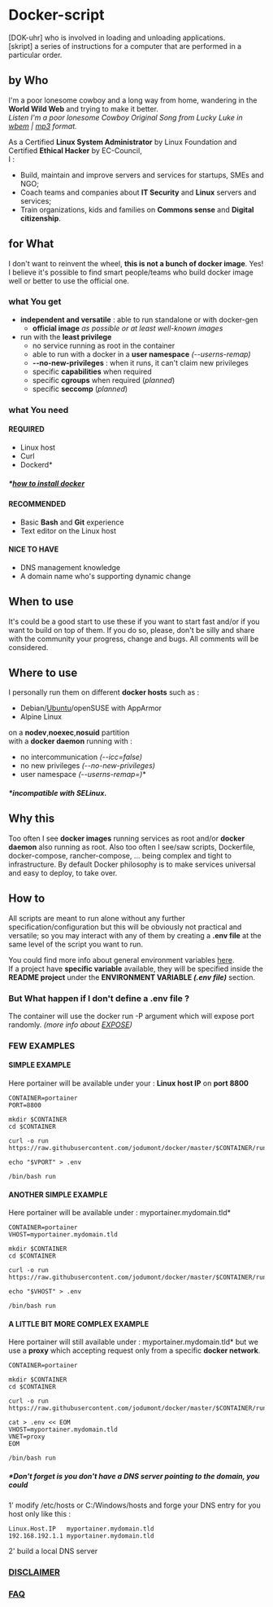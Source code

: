 # Docker-script
[DOK-uhr] who is involved in loading and unloading applications.  
[skript] a series of instructions for a computer that are performed in a particular order.  

## by Who
I'm a poor lonesome cowboy and a long way from home, wandering in the **World Wild Web** and trying to make it better.  
*Listen I'm a poor lonesome Cowboy Original Song from Lucky Luke in <a href="assets/Lucky_Luke-Im_a_poor_lonesome_cowboy.wbem" title="Lucky Luke I'm a poor lonesome Cowboy" target="_blank">wbem</a> | <a href="assets/Lucky_Luke-Im_a_poor_lonesome_cowboy.mp3" title="Lucky Luke I'm a poor lonesome Cowboy (Yes mp3 was liberated in April 2017 by Fraunhofer.)" target="_blank">mp3</a> format.*

As a Certified **Linux System Administrator** by Linux Foundation and Certified **Ethical Hacker** by EC-Council,  
I :
- Build, maintain and improve servers and services for startups, SMEs and NGO;  
- Coach teams and companies about **IT Security** and **Linux** servers and services;  
- Train organizations, kids and families on **Commons sense** and **Digital citizenship**.  

## for What
I don't want to reinvent the wheel, **this is not a bunch of docker image**. Yes! I believe it's possible to find smart people/teams who build docker image well or better to use the official one.  

### what You get
- **independent and versatile** : able to run standalone or with docker-gen  
  - **official image** *as possible or at least well-known images*  
- run with the **least privilege**  
  - no service running as root in the container  
  - able to run with a docker in a **user namespace**  *(--userns-remap)*  
  - **--no-new-privileges** : when it runs, it can't claim new privileges  
  - specific **capabilities** when required  
  - specific **cgroups** when required (*planned*)  
  - specific **seccomp** (*planned*)  

### what You need

#### REQUIRED
 - Linux host
 - Curl
 - Dockerd*  

##### *\*[how to install docker](https://docs.docker.com/install/)*

#### RECOMMENDED
- Basic **Bash** and **Git** experience
- Text editor on the Linux host  

#### NICE TO HAVE
- DNS management knowledge  
- A domain name who's supporting dynamic change  

## When to use  
It's could be a good start to use these 
if you want to start fast and/or if you want to build on top of them.  If you do so, please, don't be silly and share with the community your progress, change and bugs. All comments will be considered.  

## Where to use  
I personally run them on different **docker hosts** such as :
- Debian/[Ubuntu](UBUNTU.md)/openSUSE with AppArmor  
- Alpine Linux  
  
on a **nodev**,**noexec**,**nosuid** partition  
with a **docker daemon** running with :  
  - no intercommunication *(--icc=false)*  
  - no new privileges  *(--no-new-privileges)*
  - user namespace *(--userns-remap=)*\*
##### *\*incompatible with SELinux.*

## Why this  
Too often I see **docker images** running services as root and/or **docker daemon** also running as root. Also too often I see/saw scripts, Dockerfile, docker-compose, rancher-compose, ... being complex and tight to infrastructure. By default Docker philosophy is to make services universal and easy to deploy, to take over.

## How to  
All scripts are meant to run alone without any further specification/configuration but this will be obviously not practical and versatile; so you may interact with any of them by creating a **.env file** at the same level of the script you want to run.

You could find more info about general environment variables [here](ENV.md).  
If a project have **specific variable** available, they will be specified inside the **README project** under the **ENVIRONMENT VARIABLE *(.env file)*** section.  

### But What happen if I don't define a .env file ?  
The container will use the docker run -P argument which will expose port randomly. *(more info about <a href="https://docs.docker.com/v1.11/engine/reference/commandline/run/" title="" target="_blank">EXPOSE</a>)*

### FEW EXAMPLES

#### SIMPLE EXAMPLE
Here portainer will be available under your : **Linux host IP** on **port 8800**  
````
CONTAINER=portainer
PORT=8800

mkdir $CONTAINER
cd $CONTAINER

curl -o run https://raw.githubusercontent.com/jodumont/docker/master/$CONTAINER/run

echo "$VPORT" > .env  

/bin/bash run  
````
#### ANOTHER SIMPLE EXAMPLE
Here portainer will be available under : myportainer.mydomain.tld\*  

````
CONTAINER=portainer
VHOST=myportainer.mydomain.tld  

mkdir $CONTAINER
cd $CONTAINER

curl -o run https://raw.githubusercontent.com/jodumont/docker/master/$CONTAINER/run

echo "$VHOST" > .env  

/bin/bash run  
````
#### A LITTLE BIT MORE COMPLEX EXAMPLE
Here portainer will still available under : myportainer.mydomain.tld\* but we use a **proxy** which accepting request only from a specific **docker network**.  

````
CONTAINER=portainer

mkdir $CONTAINER
cd $CONTAINER

curl -o run https://raw.githubusercontent.com/jodumont/docker/master/$CONTAINER/run

cat > .env << EOM
VHOST=myportainer.mydomain.tld  
VNET=proxy
EOM

/bin/bash run  
````
##### *Don't forget is you don't have a DNS server pointing to the domain, you could   
1' modify /etc/hosts or C:/Windows/hosts and forge your DNS entry for you host only like this :  
````
Linux.Host.IP   myportainer.mydomain.tld  
192.168.192.1.1 myportainer.mydomain.tld  
````
2' build a local DNS server  

### <a href="DISCLAIMER.md" title="a statement in which a person or company states that they are not directly involved with or responsible for something." target="_blank">DISCLAIMER</a>

### <a href="FAQ.md" title="A list of questions and answers relating to a particular subject, especially one giving basic information for users of a website." target="_blank">FAQ</a>
